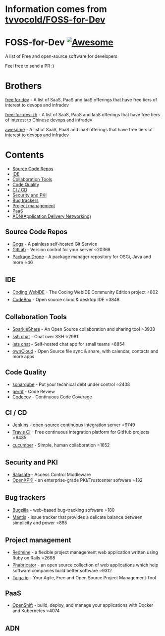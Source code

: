 # Information comes from [tvvocold/FOSS-for-Dev](https://github.com/tvvocold/FOSS-for-Dev)
# FOSS-for-Dev  [![Awesome](https://cdn.rawgit.com/sindresorhus/awesome/d7305f38d29fed78fa85652e3a63e154dd8e8829/media/badge.svg)](https://github.com/sindresorhus/awesome)
A list of Free and open-source software for developers

 
Feel free to send a PR :)
# Brothers
[free for dev](https://github.com/ripienaar/free-for-dev) - A list of SaaS, PaaS and IaaS offerings that have free tiers of interest to devops and infradev

[free-for-dev-zh](https://github.com/qinghuaiorg/free-for-dev-zh) - A list of SaaS, PaaS and IaaS offerings that have free tiers of interest to Chinese devops and infradev

[awesome](https://github.com/sindresorhus/awesome) - A list of SaaS, PaaS and IaaS offerings that have free tiers of interest to devops and infradev


# Contents
   * [Source Code Repos](#source-code-repos)
   * [IDE](#ide)
   * [Collaboration Tools](#collaboration-tools)
   * [Code Quality](#code-quality)
   * [CI / CD](#ci--cd)
   * [Security and PKI](#security-and-pki)
   * [Bug trackers](#bug-trackers)
   * [Project management](#project-management)
   * [PaaS](#paas)
   * [ADN(Application Delivery Networking)](#adn)


## Source Code Repos 

 * [Gogs](https://github.com/gogits/gogs)  - A painless self-hosted Git Service 
 * [GitLab](https://github.com/gitlabhq/gitlabhq) - Version control for your server :star:20368
 * [Package Drone](https://github.com/eclipse/packagedrone) - A package manager repository for OSGi, Java and more :star:46


## IDE 

 * [Coding WebIDE](https://github.com/Coding/WebIDE) - The Coding WebIDE Community Edition project :star:802
 * [CodeBox](https://github.com/CodeboxIDE/codebox) - Open source cloud & desktop IDE :star:3848


## Collaboration Tools

 * [SparkleShare](https://github.com/hbons/SparkleShare) - An Open Source collaboration and sharing tool :star:3938
 * [ssh chat](https://github.com/shazow/ssh-chat) - Chat over SSH  :star:2981
 * [lets chat](https://github.com/sdelements/lets-chat) - Self-hosted chat app for small teams :star:8854
 * [ownCloud](https://owncloud.org) - Open Source file sync & share, with calendar, contacts and more apps

## Code Quality

 * [sonarqube](https://github.com/SonarSource/sonarqube) - Put your technical debt under control :star:2408
 * [gerrit](https://gerrit.googlesource.com/) - Code Review
 * [Codecov](https://codecov.io/) - Continuous Code Coverage


## CI / CD

 * [Jenkins](https://github.com/jenkinsci/jenkins) - open-source continuous integration server :star:9749
 * [Travis CI](https://github.com/travis-ci/travis-ci) - Free continuous integration platform for GitHub projects :star:6485
 * [cucumber](https://github.com/cucumber/cucumber) - Simple, human collaboration  :star:1652


## Security and PKI

 * [Ralasafe](http://sourceforge.net/projects/ralasafe/) - Access Control Middleware
 * [OpenXPKI](https://github.com/openxpki/openxpki) - an enterprise-grade PKI/Trustcenter software :star:132


## Bug trackers

* [Bugzilla](https://github.com/bugzilla/bugzilla) - web-based bug-tracking software :star:180
* [Mantis](https://github.com/mantisbt/mantisbt) - issue tracker that provides a delicate balance between simplicity and power :star:885


## Project management
* [Redmine](https://github.com/redmine/redmine) - a flexible project management web application written using Ruby on Rails :star:2698
* [Phabricator](https://github.com/phacility/phabricator) - an open source collection of web applications which help software companies build better software :star:9312
* [Taiga.io](https://github.com/taigaio) - Your Agile, Free and Open Source Project Management Tool

## PaaS

 * [OpenShift](https://github.com/openshift/origin) - build, deploy, and manage your applications with Docker and Kubernetes :star:4074

## ADN 
  
 

